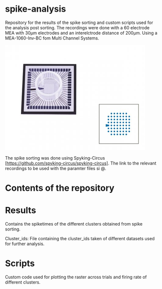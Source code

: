 # spike-analysis

Repository for the results of the spike sorting and custom scripts used for the analysis post sorting.
The recordings were done with a 60 electrode MEA with 30&mu;m  electrodes and an interelctrode distance of 200&mu;m. Using a MEA-1060-Inv-BC fom Multi Channel Systems.

![plot](https://github.com/jncmel/spike-analysis/blob/main/8x8-Ti-iR-gr.jpg)

The spike sorting was done using Spyking-Circus [https://github.com/spyking-circus/spyking-circus]. The link to the relevant recordings to be used with the paramter files si @. 

# Contents of the repository

# Results
Contains the spiketimes of the different clusters obtained from spike sorting. 

Cluster_ids: File containing the cluster_ids taken of different datasets used for further analysis.


# Scripts
Custom code used for plotting the raster across trials and firing rate of different clusters.
